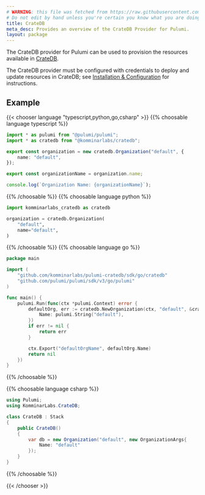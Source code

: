 ```yaml
---
# WARNING: this file was fetched from https://raw.githubusercontent.com/komminarlabs/pulumi-cratedb/v0.3.0/docs/_index.md
# Do not edit by hand unless you're certain you know what you are doing!
title: CrateDB
meta_desc: Provides an overview of the CrateDB Provider for Pulumi.
layout: package
---
```


The CrateDB provider for Pulumi can be used to provision the resources available in [CrateDB](https://cratedb.com/database/).

The CrateDB provider must be configured with credentials to deploy and update resources in CrateDB; see [Installation & Configuration](./installation-configuration) for instructions.

## Example

{{< chooser language "typescript,python,go,csharp" >}}
{{% choosable language typescript %}}

```typescript
import * as pulumi from "@pulumi/pulumi";
import * as cratedb from "@komminarlabs/cratedb";

export const organization = new cratedb.Organization("default", {
    name: "default",
});

export const organizationName = organization.name;

console.log(`Organization Name: {organizationName}`);
```

{{% /choosable %}}
{{% choosable language python %}}

```python
import komminarlabs_cratedb as cratedb

organization = cratedb.Organization(
    "default",
    name="default",
)
```

{{% /choosable %}}
{{% choosable language go %}}

```go
package main

import (
	"github.com/komminarlabs/pulumi-cratedb/sdk/go/cratedb"
	"github.com/pulumi/pulumi/sdk/v3/go/pulumi"
)

func main() {
	pulumi.Run(func(ctx *pulumi.Context) error {
		defaultOrg, err := cratedb.NewOrganization(ctx, "default", &cratedb.OrganizationArgs{
			Name: pulumi.String("default"),
		})
		if err != nil {
			return err
		}

		ctx.Export("defaultOrgName", defaultOrg.Name)
		return nil
	})
}
```

{{% /choosable %}}

{{% choosable language csharp %}}

```csharp
using Pulumi;
using KomminarLabs.CrateDB;

class CrateDB : Stack
{
    public CrateDB()
    {
        var db = new Organization("default", new OrganizationArgs{
            Name: "default"
        });
    }
}
```

{{% /choosable %}}

{{< /chooser >}}
